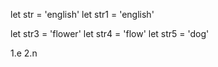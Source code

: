 let str = 'english'
let str1 = 'english'

let str3 = 'flower'
let str4 = 'flow'
let str5 = 'dog'

1.e 
2.n
